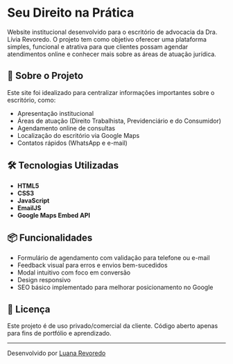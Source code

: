 # Seu Direito na Prática

Website institucional desenvolvido para o escritório de advocacia da Dra. Lívia Revoredo. O projeto tem como objetivo oferecer uma plataforma simples, funcional e atrativa para que clientes possam agendar atendimentos online e conhecer mais sobre as áreas de atuação jurídica.

## 💼 Sobre o Projeto

Este site foi idealizado para centralizar informações importantes sobre o escritório, como:

- Apresentação institucional
- Áreas de atuação (Direito Trabalhista, Previdenciário e do Consumidor)
- Agendamento online de consultas
- Localização do escritório via Google Maps
- Contatos rápidos (WhatsApp e e-mail)

## 🛠️ Tecnologias Utilizadas

- **HTML5**
- **CSS3**
- **JavaScript**
- **EmailJS**
- **Google Maps Embed API**

## 📦 Funcionalidades

- Formulário de agendamento com validação para telefone ou e-mail
- Feedback visual para erros e envios bem-sucedidos
- Modal intuitivo com foco em conversão
- Design responsivo
- SEO básico implementado para melhorar posicionamento no Google

## 📄 Licença

Este projeto é de uso privado/comercial da cliente. Código aberto apenas para fins de portfólio e aprendizado.

---

Desenvolvido por [Luana Revoredo](https://github.com/luarev)
